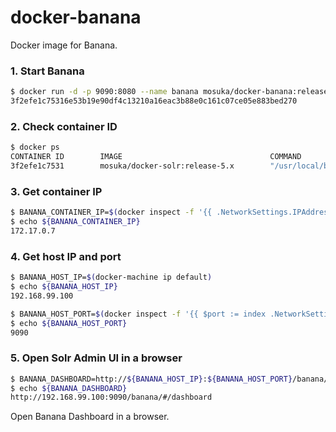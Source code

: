 # docker-banana
Docker image for Banana.

### 1. Start Banana

```sh
$ docker run -d -p 9090:8080 --name banana mosuka/docker-banana:release-1.6
3f2efe1c75316e53b19e90df4c13210a16eac3b88e0c161c07ce05e883bed270
```

### 2. Check container ID

```sh
$ docker ps
CONTAINER ID        IMAGE                                 COMMAND                  CREATED             STATUS              PORTS                                         NAMES
3f2efe1c7531        mosuka/docker-solr:release-5.x        "/usr/local/bin/docke"   2 minutes ago       Up 2 minutes        7983/tcp, 18983/tcp, 0.0.0.0:8984->8983/tcp   solr
```

### 3. Get container IP

```sh
$ BANANA_CONTAINER_IP=$(docker inspect -f '{{ .NetworkSettings.IPAddress }}' banana)
$ echo ${BANANA_CONTAINER_IP}
172.17.0.7
```

### 4. Get host IP and port

```sh
$ BANANA_HOST_IP=$(docker-machine ip default)
$ echo ${BANANA_HOST_IP}
192.168.99.100

$ BANANA_HOST_PORT=$(docker inspect -f '{{ $port := index .NetworkSettings.Ports "8080/tcp" }}{{ range $port }}{{ .HostPort }}{{ end }}' banana)
$ echo ${BANANA_HOST_PORT}
9090
```

### 5. Open Solr Admin UI in a browser

```sh
$ BANANA_DASHBOARD=http://${BANANA_HOST_IP}:${BANANA_HOST_PORT}/banana/#/dashboard
$ echo ${BANANA_DASHBOARD}
http://192.168.99.100:9090/banana/#/dashboard
```

Open Banana Dashboard in a browser.
